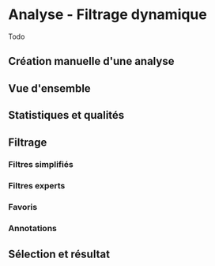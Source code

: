 # Analyse - Filtrage dynamique


Todo

## Création manuelle d'une analyse

## Vue d'ensemble

## Statistiques et qualités

## Filtrage

### Filtres simplifiés

### Filtres experts

### Favoris

### Annotations

## Sélection et résultat
